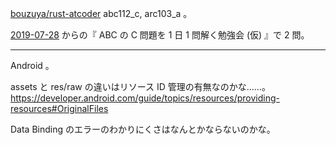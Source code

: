[bouzuya/rust-atcoder][] abc112_c, arc103_a 。

[2019-07-28][] からの『 ABC の C 問題を 1 日 1 問解く勉強会 (仮) 』で 2 問。

---

Android 。

assets と res/raw の違いはリソース ID 管理の有無なのかな……。 https://developer.android.com/guide/topics/resources/providing-resources#OriginalFiles

Data Binding のエラーのわかりにくさはなんとかならないのかな。

[2019-07-28]: https://blog.bouzuya.net/2019/07/28/
[bouzuya/rust-atcoder]: https://github.com/bouzuya/rust-atcoder
